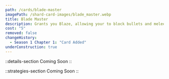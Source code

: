 ```yaml
---
path: /cards/blade-master
imagePath: /shard-card-images/blade_master.webp
title: Blade Master
description: Grants you Blaze, allowing your to block bullets and melee attack.
cost: "5"
removed: false
changeHistory:
  - Season 1 Chapter 1: "Card Added"
underConstruction: true
---
```


::details-section
Coming Soon
::

::strategies-section
Coming Soon
::
